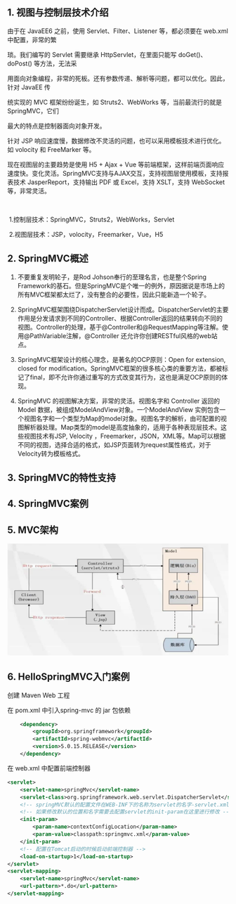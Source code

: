 ## 1. 视图与控制层技术介绍

由于在 JavaEE6 之前，使用 Servlet、Filter、Listener 等，都必须要在 web.xml 中配置，非常的繁

琐。我们编写的 Servlet 需要继承 HttpServlet，在里面只能写 doGet()、doPost() 等方法，无法采

用面向对象编程，非常的死板。还有参数传递、解析等问题，都可以优化。因此，针对 JavaEE 传

统实现的 MVC 框架纷纷诞生，如 Struts2、WebWorks 等，当前最流行的就是 SpringMVC，它们

最大的特点是控制器面向对象开发。 

针对 JSP 响应速度慢，数据修改不灵活的问题，也可以采用模板技术进行优化。如 volocity 和 FreeMarker 等。 

现在视图层的主要趋势是使用 H5 + Ajax + Vue 等前端框架，这样前端页面响应速度快。变化灵活。SpringMVC支持与AJAX交互，支持视图层使用模板，支持报表技术 JasperReport，支持输出 PDF 或 Excel，支持 XSLT，支持 WebSocket 等，非常灵活。

<br>

​    1.控制层技术：SpringMVC，Struts2，WebWorks，Servlet

​    2.视图层技术：JSP，volocity，Freemarker，Vue，H5



## 2. SpringMVC概述

1. 不要重复发明轮子，是Rod Johson奉行的至理名言，也是整个Spring Framework的基石。但是SpringMVC是个唯一的例外，原因据说是市场上的所有MVC框架都太烂了，没有整合的必要性，因此只能新造一个轮子。

2. SpringMVC框架围绕DispatcherServlet设计而成。DispatcherServlet的主要作用是分发请求到不同的Controller、根据Controller返回的结果转向不同的视图。Controller的处理，基于@Controller和@RequestMapping等注解。使用@PathVariable注解，@Controller 还允许你创建RESTful风格的web站点。

3. SpringMVC框架设计的核心理念，是著名的OCP原则：Open for extension, closed for modification。SpringMVC框架的很多核心类的重要方法，都被标记了final，即不允许你通过重写的方式改变其行为，这也是满足OCP原则的体现。

4. SpringMVC 的视图解决方案，非常的灵活。视图名字和 Controller 返回的 Model 数据，被组成ModelAndView对象。一个ModelAndView 实例包含一个视图名字和一个类型为Map的model对象。视图名字的解析，由可配置的视图解析器处理。Map类型的model是高度抽象的，适用于各种表现层技术。这些视图技术有JSP, Velocity ，Freemarker，JSON，XML等。Map可以根据不同的视图，选择合适的格式，如JSP页面转为request属性格式，对于Velocity转为模板格式。 





## 3. SpringMVC的特性支持







## 4. SpringMVC案例







## 5. MVC架构

![looper_2020-06-08_12-04-41](..\image\looper_2020-06-08_12-04-41.png)



## 6. HelloSpringMVC入门案例

创建 Maven Web 工程



在 pom.xml 中引入spring-mvc 的 jar 包依赖

~~~xml
  	<dependency>
  		<groupId>org.springframework</groupId>
  		<artifactId>spring-webmvc</artifactId>
  		<version>5.0.15.RELEASE</version>
  	</dependency>
~~~





在 web.xml 中配置前端控制器

~~~xml
<servlet>
	<servlet-name>springMvc</servlet-name>
	<servlet-class>org.springframework.web.servlet.DispatcherServlet</servlet-class>
	<!-- springMVC默认的配置文件在WEB-INF下的名称为servlet的名字-servlet.xml-->
	<!-- 如果修改默认的位置和名字需要去配置servlet的init-param在这里进行修改 -->
	<init-param>
		<param-name>contextConfigLocation</param-name>
		<param-value>classpath:springmvc.xml</param-value>
	</init-param>
	<!-- 配置在Tomcat启动的时候启动前端控制器 -->
	<load-on-startup>1</load-on-startup>
</servlet>
<servlet-mapping>
	<servlet-name>springMvc</servlet-name>
	<url-pattern>*.do</url-pattern>
</servlet-mapping>
~~~








































